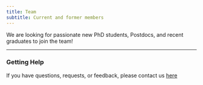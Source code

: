 ```yaml
---
title: Team
subtitle: Current and former members
---
```


We are looking for passionate new PhD students, Postdocs, and recent graduates to join the team!

---

### Getting Help
If you have questions, requests, or feedback, please contact us [here](https://karlstaedtlab.github.io/cardionet/contact)
